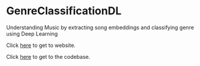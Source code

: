 # GenreClassificationDL
Understanding Music by extracting song embeddings and classifying genre using Deep Learning

Click [here](dhruvdevu.github.io/GenreClassificationDL) to get to website.

Click [here](https://github.com/daniellengyel/music-cs182) to get to the codebase.
